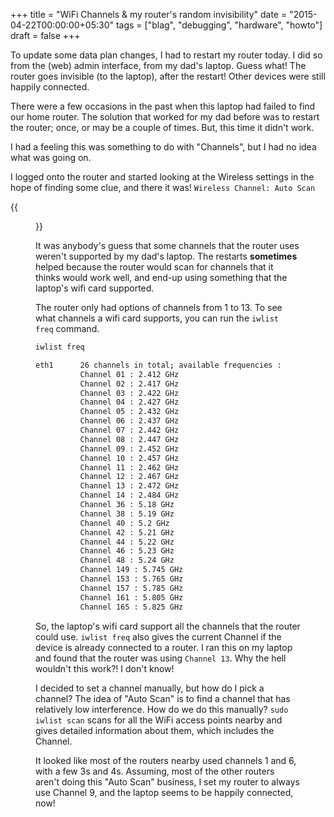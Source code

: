 +++
title = "WiFi Channels & my router's random invisibility"
date = "2015-04-22T00:00:00+05:30"
tags = ["blag", "debugging", "hardware", "howto"]
draft = false
+++

To update some data plan changes, I had to restart my router today.  I did so
from the (web) admin interface, from my dad's laptop. Guess what!  The router
goes invisible (to the laptop), after the restart!  Other devices were still
happily connected.

There were a few occasions in the past when this laptop had failed to find our
home router.  The solution that worked for my dad before was to restart the
router; once, or may be a couple of times.  But, this time it didn't work.

I had a feeling this was something to do with "Channels", but I had no idea
what was going on.

I logged onto the router and started looking at the Wireless settings in the
hope of finding some clue, and there it was! `Wireless Channel: Auto Scan`

{{<figure src="../images/auto-scan.jpg">}}

It was anybody's guess that some channels that the router uses weren't
supported by my dad's laptop.  The restarts **sometimes** helped because the
router would scan for channels that it thinks would work well, and end-up using
something that the laptop's wifi card supported.

The router only had options of channels from 1 to 13.  To see what channels a
wifi card supports, you can run the `iwlist freq` command.

```bash
iwlist freq
```

```bash
eth1      26 channels in total; available frequencies :
          Channel 01 : 2.412 GHz
          Channel 02 : 2.417 GHz
          Channel 03 : 2.422 GHz
          Channel 04 : 2.427 GHz
          Channel 05 : 2.432 GHz
          Channel 06 : 2.437 GHz
          Channel 07 : 2.442 GHz
          Channel 08 : 2.447 GHz
          Channel 09 : 2.452 GHz
          Channel 10 : 2.457 GHz
          Channel 11 : 2.462 GHz
          Channel 12 : 2.467 GHz
          Channel 13 : 2.472 GHz
          Channel 14 : 2.484 GHz
          Channel 36 : 5.18 GHz
          Channel 38 : 5.19 GHz
          Channel 40 : 5.2 GHz
          Channel 42 : 5.21 GHz
          Channel 44 : 5.22 GHz
          Channel 46 : 5.23 GHz
          Channel 48 : 5.24 GHz
          Channel 149 : 5.745 GHz
          Channel 153 : 5.765 GHz
          Channel 157 : 5.785 GHz
          Channel 161 : 5.805 GHz
          Channel 165 : 5.825 GHz
```

So, the laptop's wifi card support all the channels that the router could use.
`iwlist freq` also gives the current Channel if the device is already connected
to a router.  I ran this on my laptop and found that the router was using
`Channel 13`.  Why the hell wouldn't this work?!  I don't know!

I decided to set a channel manually, but how do I pick a channel?  The idea of
"Auto Scan" is to find a channel that has relatively low interference.  How do
we do this manually?  `sudo iwlist scan` scans for all the WiFi access points
nearby and gives detailed information about them, which includes the Channel.

It looked like most of the routers nearby used channels 1 and 6, with a few 3s
and 4s.  Assuming, most of the other routers aren't doing this "Auto Scan"
business, I set my router to always use Channel 9, and the laptop seems to be
happily connected, now!

